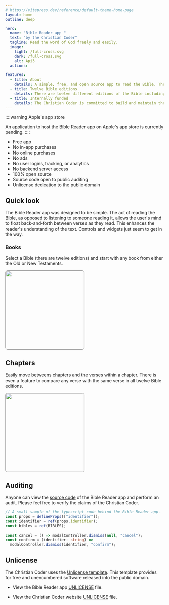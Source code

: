 ```yaml
---
# https://vitepress.dev/reference/default-theme-home-page
layout: home
outline: deep

hero:
  name: "Bible Reader app "
  text: "by the Christian Coder"
  tagline: Read the word of God freely and easily.
  image:
    light: /full-cross.svg
    dark: /full-cross.svg
    alt: Api3
  actions:

features:
  - title: About
    details: A simple, free, and open source app to read the Bible. The app is fast, nimble, and very easy to use.
  - title: Twelve Bible editions
    details: There are twelve different editions of the Bible including the King James and Catholic Public Domain editions, and more.
  - title: Internally funded
    details: The Christian Coder is committed to build and maintain the Bible Reader app without any external financial support or donations.
---
```


::::warning Apple's app store

An application to host the Bible Reader app on Apple's app store is currently pending.
::::

- Free app
- No in-app purchases
- No online purchases
- No ads
- No user logins, tracking, or analytics
- No backend server access
- 100% open source
- Source code open to public auditing
- Unlicense dedication to the public domain

## Quick look

The Bible Reader app was designed to be simple. The act of reading the Bible, as opposed to listening to someone reading it, allows the user's mind to float back-and-forth between verses as they read. This enhances the reader's understanding of the text. Controls and widgets just seem to get in the way.

### Books

Select a Bible (there are twelve editions) and start with any book from either the Old or New Testaments.

<!--div>Bible selections<img src="./bibles.png" style="width:300px;margin-right:20px;"></div-->
<div><img src="/home.png" style="width:250px;margin-right:20px;border:1px solid grey;border-radius:.5em;"></div>

## Chapters

Easily move betweens chapters and the verses within a chapter. There is even a feature to compare any verse with the same verse in all twelve Bible editions.

<div><img src="/reader.png" style="width:250px;margin-right:20px;border:1px solid grey;border-radius:.5em;"></div>

## Auditing

Anyone can view the [source code](https://github.com/christian-coder-org/bible-reader) of the Bible Reader app and perform an audit. Please feel free to verify the claims of the Christian Coder.

```ts
// A small sample of the typescript code behind the Bible Reader app.
const props = defineProps(["identifier"]);
const identifier = ref(props.identifier);
const bibles = ref(BIBLES);

const cancel = () => modalController.dismiss(null, "cancel");
const confirm = (identifier: string) =>
  modalController.dismiss(identifier, "confirm");
```

## Unlicense

The Christian Coder uses the [Unlicense template](https://unlicense.org). This template provides for free and unencumbered software released into the public domain.

- View the Bible Reader app [UNLICENSE](https://github.com/christian-coder-org/website/blob/main/UNLICENSE.md) file.

- View the Christian Coder website [UNLICENSE](https://github.com/christian-coder-org/website/blob/main/UNLICENSE.md) file.
